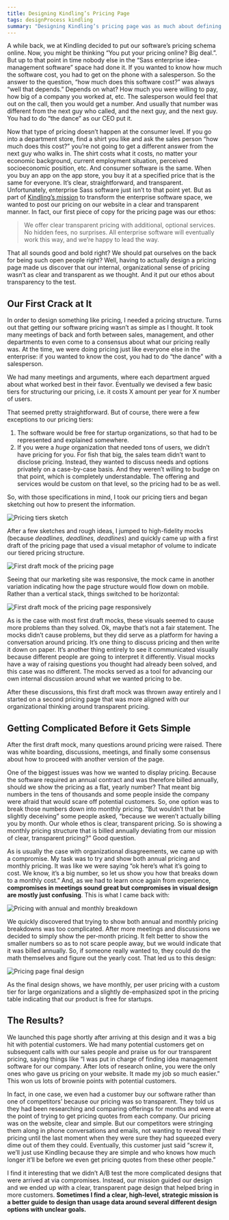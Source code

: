 ```yaml
---
title: Designing Kindling’s Pricing Page
tags: designProcess kindling
summary: "Designing Kindling’s pricing page was as much about defining and visually designing a web page as it was about defining and designing our internal culture."
---
```


A while back, we at Kindling decided to put our software’s pricing schema online. Now, you might be thinking “You put your pricing online? Big deal.”. But up to that point in time nobody else in the “Sass enterprise idea-management software” space had done it. If you wanted to know how much the software cost, you had to get on the phone with a salesperson. So the answer to the question, “how much does this software cost?” was always “well that depends.” Depends on what? How much you were willing to pay, how big of a company you worked at, etc. The salesperson would feel that out on the call, then you would get a number. And usually that number was different from the next guy who called, and the next guy, and the next guy. You had to do “the dance” as our CEO put it.

Now that type of pricing doesn’t happen at the consumer level. If you go into a department store, find a shirt you like and ask the sales person “how much does this cost?” you’re not going to get a different answer from the next guy who walks in. The shirt costs what it costs, no matter your economic background, current employment situation, perceived socioeconomic position, etc. And consumer software is the same. When you buy an app on the app store, you buy it at a specified price that is the same for everyone. It’s clear, straightforward, and transparent. Unfortunately, enterprise Sass software just isn’t to that point yet. But as part of [Kindling’s mission](http://kindlingapp.com/mission) to transform the enterprise software space, we wanted to post our pricing on our website in a clear and transparent manner. In fact, our first piece of copy for the pricing page was our ethos:

> We offer clear transparent pricing with additional, optional services. No hidden fees, no surprises. All enterprise software will eventually work this way, and we’re happy to lead the way.

That all sounds good and bold right? We should pat ourselves on the back for being such open people right? Well, having to actually design a pricing page made us discover that our internal, organizational sense of pricing wasn’t as clear and transparent as we thought. And it put our ethos about transparency to the test.

## Our First Crack at It

In order to design something like pricing, I needed a pricing structure. Turns out that getting our software pricing wasn’t as simple as I thought. It took many meetings of back and forth between sales, management, and other departments to even come to a consensus about what our pricing really was. At the time, we were doing pricing just like everyone else in the enterprise: if you wanted to know the cost, you had to do “the dance” with a salesperson.

We had many meetings and arguments, where each department argued about what worked best in their favor. Eventually we devised a few basic tiers for structuring our pricing, i.e. it costs X amount per year for X number of users.

That seemed pretty straightforward. But of course, there were a few exceptions to our pricing tiers:

1. The software would be free for startup organizations, so that had to be represented and explained somewhere.
2.  If you were a *huge* organization that needed tons of users, we didn’t have pricing for you. For fish that big, the sales team didn’t want to disclose pricing. Instead, they wanted to discuss needs and options privately on a case-by-case basis. And they weren’t willing to budge on that point, which is completely understandable. The offering and services would be custom on that level, so the pricing had to be as well.

So, with those specifications in mind, I took our pricing tiers and began sketching out how to present the information.

![Pricing tiers sketch](https://cdn.jim-nielsen.com/blog/2015/pricing-sketch.jpg)

After a few sketches and rough ideas, I jumped to high-fidelity mocks (because *deadlines, deadlines, deadlines*) and quickly came up with a first draft of the pricing page that used a visual metaphor of volume to indicate our tiered pricing structure.

![First draft mock of the pricing page](https://cdn.jim-nielsen.com/blog/2015/pricing-1.png)

Seeing that our marketing site was responsive, the mock came in another variation indicating how the page structure would flow down on mobile. Rather than a vertical stack, things switched to be horizontal:

![First draft mock of the pricing page responsively](https://cdn.jim-nielsen.com/blog/2015/pricing-1-responsive.png)

As is the case with most first draft mocks, these visuals seemed to cause more problems than they solved. Ok, maybe that’s not a fair statement. The mocks didn’t cause problems, but they did serve as a platform for having a conversation around pricing. It’s one thing to discuss pricing and then write it down on paper. It’s another thing entirely to see it communicated visually because different people are going to interpret it differently. Visual mocks have a way of raising questions you thought had already been solved, and this case was no different. The mocks served as a tool for advancing our own internal discussion around what we wanted pricing to be.

After these discussions, this first draft mock was thrown away entirely and I started on a second pricing page that was more aligned with our organizational thinking around transparent pricing.

## Getting Complicated Before it Gets Simple

After the first draft mock, many questions around pricing were raised. There was white boarding, discussions, meetings, and finally some consensus about how to proceed with another version of the page.

One of the biggest issues was how we wanted to display pricing. Because the software required an annual contract and was therefore billed annually, should we show the pricing as a flat, yearly number? That meant big numbers in the tens of thousands and some people inside the company were afraid that would scare off potential customers. So, one option was to break those numbers down into monthly pricing. “But wouldn’t that be slightly deceiving” some people asked, “because we weren’t actually billing you by month. Our whole ethos is clear, transparent pricing. So is showing a monthly pricing structure that is billed annually deviating from our mission of clear, transparent pricing?” Good question.

As is usually the case with organizational disagreements, we came up with a compromise. My task was to try and show both annual pricing and monthly pricing. It was like we were saying “ok here’s what it’s going to cost. We know, it’s a big number, so let us show you how that breaks down to a monthly cost.” And, as we had to learn once again from experience, **compromises in meetings sound great but compromises in visual design are mostly just confusing**. This is what I came back with:

![Pricing with annual and monthly breakdown](https://cdn.jim-nielsen.com/blog/2015/pricing-2.png)

We quickly discovered that trying to show both annual and monthly pricing breakdowns was too complicated. After more meetings and discussions we decided to simply show the per-month pricing. It felt better to show the smaller numbers so as to not scare people away, but we would indicate that it was billed annually. So, if someone really wanted to, they could do the math themselves and figure out the yearly cost. That led us to this design:

![Pricing page final design](https://cdn.jim-nielsen.com/blog/2015/pricing-3.png)

As the final design shows, we have monthly, per user pricing with a custom tier for large organizations and a slightly de-emphasized spot in the pricing table indicating that our product is free for startups.

## The Results?

We launched this page shortly after arriving at this design and it was a big hit with potential customers. We had many potential customers get on subsequent calls with our sales people and praise us for our transparent pricing, saying things like “I was put in charge of finding idea management software for our company. After lots of research online, you were the only ones who gave us pricing on your website. It made my job so much easier.” This won us lots of brownie points with potential customers.

In fact, in one case, we even had a customer buy our software rather than one of competitors’ because our pricing was so transparent. They told us they had been researching and comparing offerings for months and were at the point of trying to get pricing quotes from each company. Our pricing was on the website, clear and simple. But our competitors were stringing them along in phone conversations and emails, not wanting to reveal their pricing until the last moment when they were sure they had squeezed every dime out of them they could. Eventually, this customer just said “screw it, we’ll just use Kindling because they are simple and who knows how much longer it’ll be before we even get pricing quotes from these other people.”

I find it interesting that we didn’t A/B test the more complicated designs that were arrived at via compromises. Instead, our mission guided our design and we ended up with a clear, transparent page design that helped bring in more customers. **Sometimes I find a clear, high-level, strategic mission is a better guide to design than usage data around several different design options with unclear goals.**
